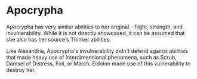 # Apocrypha
Apocrypha has very similar abilities to her original - flight, strength, and invulnerability. While it is not directly showcased, it can be assumed that she also has her source's Thinker abilities.

Like Alexandria, Apocrypha's invulnerability didn't defend against abilities that made heavy use of interdimensional phenomena, such as Scrub, Damsel of Distress, Foil, or March. Eidolon made use of this vulnerability to destroy her.
